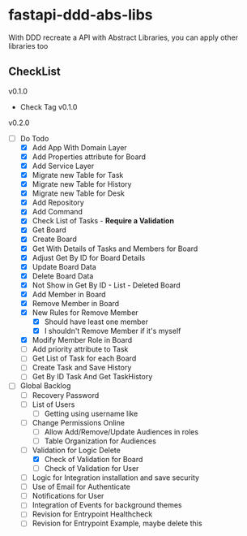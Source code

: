 # fastapi-ddd-abs-libs

With DDD recreate a API with Abstract Libraries, you can apply other libraries too

## CheckList

v0.1.0

- Check Tag v0.1.0

v0.2.0

- [ ] Do Todo
    - [X] Add App With Domain Layer
    - [X] Add Properties attribute for Board
    - [X] Add Service Layer
    - [X] Migrate new Table for Task
    - [X] Migrate new Table for History
    - [X] Migrate new Table for Desk
    - [X] Add Repository
    - [X] Add Command
    - [X] Check List of Tasks - **Require a Validation**
    - [X] Get Board
    - [X] Create Board
    - [X] Get With Details of Tasks and Members for Board
    - [X] Adjust Get By ID for Board Details
    - [X] Update Board Data
    - [X] Delete Board Data
    - [X] Not Show in Get By ID - List - Deleted Board
    - [X] Add Member in Board
    - [X] Remove Member in Board
    - [X] New Rules for Remove Member
        - [X] Should have least one member
        - [X] I shouldn't Remove Member if it's myself
    - [X] Modify Member Role in Board
    - [ ] Add priority attribute to Task
    - [ ] Get List of Task for each Board
    - [ ] Create Task and Save History
    - [ ] Get By ID Task And Get TaskHistory
- [ ] Global Backlog
    - [ ] Recovery Password
    - [ ] List of Users
        - [ ] Getting using username like
    - [ ] Change Permissions Online
        - [ ] Allow Add/Remove/Update Audiences in roles
        - [ ] Table Organization for Audiences
    - [ ] Validation for Logic Delete
        - [X] Check of Validation for Board
        - [ ] Check of Validation for User
    - [ ] Logic for Integration installation and save security
    - [ ] Use of Email for Authenticate
    - [ ] Notifications for User
    - [ ] Integration of Events for background themes
    - [ ] Revision for Entrypoint Healthcheck
    - [ ] Revision for Entrypoint Example, maybe delete this
